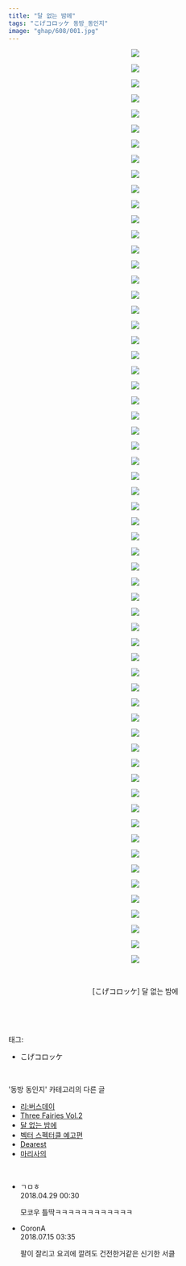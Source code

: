 ```yaml
---
title: "달 없는 밤에"
tags: "こげコロッケ 동방_동인지"
image: "ghap/608/001.jpg"
---
```

<div class="article">
<p style="text-align: center; clear: none; float: none;"><img src="{{ site.nasurl }}/ghap/608/001.jpg"/></p>
<p style="text-align: center; clear: none; float: none;"><img src="{{ site.nasurl }}/ghap/608/002.jpg"/></p>
<p style="text-align: center; clear: none; float: none;"><img src="{{ site.nasurl }}/ghap/608/003.jpg"/></p>
<p style="text-align: center; clear: none; float: none;"><img src="{{ site.nasurl }}/ghap/608/004.jpg"/></p>
<p style="text-align: center; clear: none; float: none;"><img src="{{ site.nasurl }}/ghap/608/005.jpg"/></p>
<p style="text-align: center; clear: none; float: none;"><img src="{{ site.nasurl }}/ghap/608/006.jpg"/></p>
<p style="text-align: center; clear: none; float: none;"><img src="{{ site.nasurl }}/ghap/608/007.jpg"/></p>
<p style="text-align: center; clear: none; float: none;"><img src="{{ site.nasurl }}/ghap/608/008.jpg"/></p>
<p style="text-align: center; clear: none; float: none;"><img src="{{ site.nasurl }}/ghap/608/009.jpg"/></p>
<p style="text-align: center; clear: none; float: none;"><img src="{{ site.nasurl }}/ghap/608/010.jpg"/></p>
<p style="text-align: center; clear: none; float: none;"><img src="{{ site.nasurl }}/ghap/608/011.jpg"/></p>
<p style="text-align: center; clear: none; float: none;"><img src="{{ site.nasurl }}/ghap/608/012.jpg"/></p>
<p style="text-align: center; clear: none; float: none;"><img src="{{ site.nasurl }}/ghap/608/013.jpg"/></p>
<p style="text-align: center; clear: none; float: none;"><img src="{{ site.nasurl }}/ghap/608/014.jpg"/></p>
<p style="text-align: center; clear: none; float: none;"><img src="{{ site.nasurl }}/ghap/608/015.jpg"/></p>
<p style="text-align: center; clear: none; float: none;"><img src="{{ site.nasurl }}/ghap/608/016.jpg"/></p>
<p style="text-align: center; clear: none; float: none;"><img src="{{ site.nasurl }}/ghap/608/017.jpg"/></p>
<p style="text-align: center; clear: none; float: none;"><img src="{{ site.nasurl }}/ghap/608/018.jpg"/></p>
<p style="text-align: center; clear: none; float: none;"><img src="{{ site.nasurl }}/ghap/608/019.jpg"/></p>
<p style="text-align: center; clear: none; float: none;"><img src="{{ site.nasurl }}/ghap/608/020.jpg"/></p>
<p style="text-align: center; clear: none; float: none;"><img src="{{ site.nasurl }}/ghap/608/021.jpg"/></p>
<p style="text-align: center; clear: none; float: none;"><img src="{{ site.nasurl }}/ghap/608/022.jpg"/></p>
<p style="text-align: center; clear: none; float: none;"><img src="{{ site.nasurl }}/ghap/608/023.jpg"/></p>
<p style="text-align: center; clear: none; float: none;"><img src="{{ site.nasurl }}/ghap/608/024.jpg"/></p>
<p style="text-align: center; clear: none; float: none;"><img src="{{ site.nasurl }}/ghap/608/025.jpg"/></p>
<p style="text-align: center; clear: none; float: none;"><img src="{{ site.nasurl }}/ghap/608/026.jpg"/></p>
<p style="text-align: center; clear: none; float: none;"><img src="{{ site.nasurl }}/ghap/608/027.jpg"/></p>
<p style="text-align: center; clear: none; float: none;"><img src="{{ site.nasurl }}/ghap/608/028.jpg"/></p>
<p style="text-align: center; clear: none; float: none;"><img src="{{ site.nasurl }}/ghap/608/029.jpg"/></p>
<p style="text-align: center; clear: none; float: none;"><img src="{{ site.nasurl }}/ghap/608/030.jpg"/></p>
<p style="text-align: center; clear: none; float: none;"><img src="{{ site.nasurl }}/ghap/608/031.jpg"/></p>
<p style="text-align: center; clear: none; float: none;"><img src="{{ site.nasurl }}/ghap/608/032.jpg"/></p>
<p style="text-align: center; clear: none; float: none;"><img src="{{ site.nasurl }}/ghap/608/033.jpg"/></p>
<p style="text-align: center; clear: none; float: none;"><img src="{{ site.nasurl }}/ghap/608/034.jpg"/></p>
<p style="text-align: center; clear: none; float: none;"><img src="{{ site.nasurl }}/ghap/608/035.jpg"/></p>
<p style="text-align: center; clear: none; float: none;"><img src="{{ site.nasurl }}/ghap/608/036.jpg"/></p>
<p style="text-align: center; clear: none; float: none;"><img src="{{ site.nasurl }}/ghap/608/037.jpg"/></p>
<p style="text-align: center; clear: none; float: none;"><img src="{{ site.nasurl }}/ghap/608/038.jpg"/></p>
<p style="text-align: center; clear: none; float: none;"><img src="{{ site.nasurl }}/ghap/608/039.jpg"/></p>
<p style="text-align: center; clear: none; float: none;"><img src="{{ site.nasurl }}/ghap/608/040.jpg"/></p>
<p style="text-align: center; clear: none; float: none;"><img src="{{ site.nasurl }}/ghap/608/041.jpg"/></p>
<p style="text-align: center; clear: none; float: none;"><img src="{{ site.nasurl }}/ghap/608/042.jpg"/></p>
<p style="text-align: center; clear: none; float: none;"><img src="{{ site.nasurl }}/ghap/608/043.jpg"/></p>
<p style="text-align: center; clear: none; float: none;"><img src="{{ site.nasurl }}/ghap/608/044.jpg"/></p>
<p style="text-align: center; clear: none; float: none;"><img src="{{ site.nasurl }}/ghap/608/045.jpg"/></p>
<p style="text-align: center; clear: none; float: none;"><img src="{{ site.nasurl }}/ghap/608/046.jpg"/></p>
<p style="text-align: center; clear: none; float: none;"><img src="{{ site.nasurl }}/ghap/608/047.jpg"/></p>
<p style="text-align: center; clear: none; float: none;"><img src="{{ site.nasurl }}/ghap/608/048.jpg"/></p>
<p style="text-align: center; clear: none; float: none;"><img src="{{ site.nasurl }}/ghap/608/049.jpg"/></p>
<p style="text-align: center; clear: none; float: none;"><img src="{{ site.nasurl }}/ghap/608/050.jpg"/></p>
<p style="text-align: center; clear: none; float: none;"><img src="{{ site.nasurl }}/ghap/608/051.jpg"/></p>
<p style="text-align: center; clear: none; float: none;"><img src="{{ site.nasurl }}/ghap/608/052.jpg"/></p>
<p style="text-align: center; clear: none; float: none;"><img src="{{ site.nasurl }}/ghap/608/053.jpg"/></p>
<p style="text-align: center; clear: none; float: none;"><img src="{{ site.nasurl }}/ghap/608/054.jpg"/></p>
<p style="text-align: center; clear: none; float: none;"><img src="{{ site.nasurl }}/ghap/608/055.jpg"/></p>
<p style="text-align: center; clear: none; float: none;"><img src="{{ site.nasurl }}/ghap/608/056.jpg"/></p>
<p style="text-align: center; clear: none; float: none;"><img src="{{ site.nasurl }}/ghap/608/057.jpg"/></p>
<p style="text-align: center; clear: none; float: none;"><img src="{{ site.nasurl }}/ghap/608/058.jpg"/></p>
<p style="text-align: center; clear: none; float: none;"><img src="{{ site.nasurl }}/ghap/608/059.jpg"/></p>
<p style="text-align: center; clear: none; float: none;"><img src="{{ site.nasurl }}/ghap/608/060.jpg"/></p>
<p style="text-align: center; clear: none; float: none;"><img src="{{ site.nasurl }}/ghap/608/061.jpg"/></p>
<p style="text-align: center; clear: none; float: none;"><br/></p>
<p style="text-align: center; clear: none; float: none;">[こげコロッケ] 달 없는 밤에</p>
<p><br/></p>
</div><br/>
<div class="tagTrail">
<p>태그: </p>
<ul>
<li>こげコロッケ</li>
</ul>
</div><br/>
<div class="another">
<p>'동방 동인지' 카테고리의 다른 글</p>
<ul>
<li><a href="/2016-06-29-ghap_610">리:버스데이</a></li>
<li><a href="/2016-06-29-ghap_609">Three Fairies Vol.2</a></li>
<li><a href="/2016-06-29-ghap_608">달 없는 밤에</a></li>
<li><a href="/2016-06-28-ghap_607">벡터 스펙터클 예고편</a></li>
<li><a href="/2016-06-28-ghap_606">Dearest</a></li>
<li><a href="/2016-06-28-ghap_605">마리사의</a></li>
</ul>
</div><br/>
<div class="cb_module cb_fluid">
<div class="cb_wrt cb_profile">
<div class="comment">
<ul>
<li class="cb_thumb_off" id="comment15246785">
<div class="cb_comment_area">
<div class="cb_info_area">
<div class="cb_section">
<span class="cb_nick_name">ㄱㅁㅎ</span>
</div>
<div class="cb_section">
<span class="cb_date">2018.04.29 00:30 </span>
</div>
</div>
<div class="cb_dsc_comment">
<p class="cb_dsc">
											모코우 틀딱ㅋㅋㅋㅋㅋㅋㅋㅋㅋㅋㅋㅋ
										</p>
</div>
</div></li>
<li class="cb_thumb_off" id="comment15286848">
<div class="cb_comment_area">
<div class="cb_info_area">
<div class="cb_section">
<span class="cb_nick_name">CoronA</span>
</div>
<div class="cb_section">
<span class="cb_date">2018.07.15 03:35 </span>
</div>
</div>
<div class="cb_dsc_comment">
<p class="cb_dsc">
											팔이 잘리고 요괴에 깔려도 건전한거같은 신기한 서클
										</p>
</div>
</div></li>
</ul>
</div>
</div><!-- commentList close -->
</div><br/>
